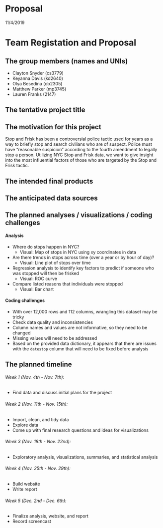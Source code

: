 Proposal
================
11/4/2019

# Team Registation and Proposal

## The group members (names and UNIs)

  - Clayton Snyder (cs3779)
  - Keyanna Davis (kd2640)
  - Olya Besedina (ob2305)
  - Matthew Parker (mp3745)
  - Lauren Franks (2147)

## The tentative project title

## The motivation for this project

Stop and Frisk has been a controversial police tactic used for years as
a way to briefly stop and search civilians who are of suspect. Police
must have “reasonable suspicion” according to the fourth amendment to
legally stop a person. Utilizing NYC Stop and Frisk data, we want to
give insight into the most influential factors of those who are targeted
by the Stop and Frisk tactic.

## The intended final products

## The anticipated data sources

## The planned analyses / visualizations / coding challenges

#### Analysis

  - Where do stops happen in NYC?
      - Visual: Map of stops in NYC using xy coordinates in data
  - Are there trends in stops across time (over a year or by hour of
    day)?
      - Visual: Line plot of stops over time
  - Regression analysis to identify key factors to predict if someone
    who was stopped will then be frisked
      - Visual: ROC curve
  - Compare listed reasons that individuals were stopped
      - Visual: Bar chart

#### Coding challenges

  - With over 12,000 rows and 112 columns, wrangling this dataset may be
    tricky
  - Check data quality and inconsistencies
  - Column names and values are not informative, so they need to be
    changed
  - Missing values will need to be addressed
  - Based on the provided data dictionary, it appears that there are
    issues with the `datestop` column that will need to be fixed before
    analysis

## The planned timeline

###### Week 1 (Nov. 4th - Nov. 7th):

  - Find data and discuss initial plans for the project

###### Week 2 (Nov. 11th - Nov. 15th):

  - Import, clean, and tidy data
  - Explore data
  - Come up with final research questions and ideas for visualizations

###### Week 3 (Nov. 18th - Nov. 22nd):

  - Exploratory analysis, visualizations, summaries, and statistical
    analysis

###### Week 4 (Nov. 25th - Nov. 29th):

  - Build website
  - Write report

###### Week 5 (Dec. 2nd - Dec. 6th):

  - Finalize analysis, website, and report
  - Record screencast
